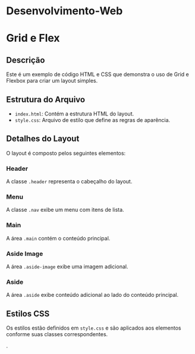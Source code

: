 # Desenvolvimento-Web
# Grid e Flex

## Descrição

Este é um exemplo de código HTML e CSS que demonstra o uso de Grid e Flexbox para criar um layout simples.

## Estrutura do Arquivo

- `index.html`: Contém a estrutura HTML do layout.
- `style.css`: Arquivo de estilo que define as regras de aparência.

## Detalhes do Layout

O layout é composto pelos seguintes elementos:

### Header

A classe `.header` representa o cabeçalho do layout.

### Menu

A classe `.nav` exibe um menu com itens de lista.

### Main

A área `.main` contém o conteúdo principal.

### Aside Image

A área `.aside-image` exibe uma imagem adicional.

### Aside

A área `.aside` exibe conteúdo adicional ao lado do conteúdo principal.

## Estilos CSS

Os estilos estão definidos em `style.css` e são aplicados aos elementos conforme suas classes correspondentes.

.